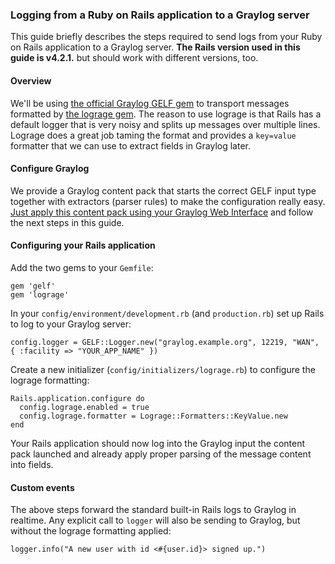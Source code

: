 ### Logging from a Ruby on Rails application to a Graylog server

This guide briefly describes the steps required to send logs from your Ruby on Rails application to a Graylog server. **The Rails version used in this guide is v4.2.1.** but should work with different versions, too.

#### Overview

We'll be using [the official Graylog GELF gem](https://github.com/Graylog2/gelf-rb) to transport messages formatted by [the lograge gem](https://github.com/roidrage/lograge). The reason to use lograge is that Rails has a default logger that is very noisy and splits up messages over multiple lines. Lograge does a great job taming the format and provides a `key=value` formatter that we can use to extract fields in Graylog later.

#### Configure Graylog

We provide a Graylog content pack that starts the correct GELF input type together with extractors (parser rules) to make the configuration really easy. [Just apply this content pack using your Graylog Web Interface](https://marketplace.graylog.org/addons/0a1caed3-92a5-4f86-840b-2c61421d73dc) and follow the next steps in this guide.

#### Configuring your Rails application

Add the two gems to your `Gemfile`:

    gem 'gelf'
    gem 'lograge'
    
In your `config/environment/development.rb` (and `production.rb`) set up Rails to log to your Graylog server:

    config.logger = GELF::Logger.new("graylog.example.org", 12219, "WAN", { :facility => "YOUR_APP_NAME" })

Create a new initializer (`config/initializers/lograge.rb`) to configure the lograge formatting:

    Rails.application.configure do
      config.lograge.enabled = true
      config.lograge.formatter = Lograge::Formatters::KeyValue.new
    end
    
Your Rails application should now log into the Graylog input the content pack launched and already apply proper parsing of the message content into fields.
    
#### Custom events

The above steps forward the standard built-in Rails logs to Graylog in realtime. Any explicit call to `logger` will also be sending to Graylog, but without the lograge formatting applied:

    logger.info("A new user with id <#{user.id}> signed up.")
